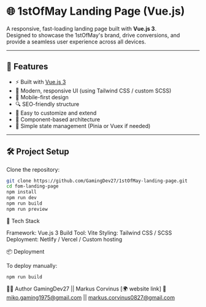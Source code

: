 # 🌐 1stOfMay Landing Page (Vue.js)

A responsive, fast-loading landing page built with **Vue.js 3**.  
Designed to showcase the 1stOfMay's brand, drive conversions, and provide a seamless user experience across all devices.

---

## 🚀 Features

- ⚡️ Built with [Vue.js 3](https://vuejs.org/)
- 🎨 Modern, responsive UI (using Tailwind CSS / custom SCSS)
- 📱 Mobile-first design
- 🔍 SEO-friendly structure
- 🌈 Easy to customize and extend
- 🧩 Component-based architecture
- 🧠 Simple state management (Pinia or Vuex if needed)

---

## 🛠️ Project Setup

Clone the repository:

```bash
git clone https://github.com/GamingDev27/1stOfMay-landing-page.git
cd fom-landing-page
npm install
npm run dev
npm run build
npm run preview
```

🔧 Tech Stack

Framework: Vue.js 3
Build Tool: Vite
Styling: Tailwind CSS / SCSS
Deployment: Netlify / Vercel / Custom hosting

📦 Deployment

To deploy manually:
```
npm run build
```

👨‍💻 Author
GamingDev27 || Markus Corvinus
[🌍 website link]
📧 miko.gaming1975@gmail.com || markus.corvinus0827@gmail.com

